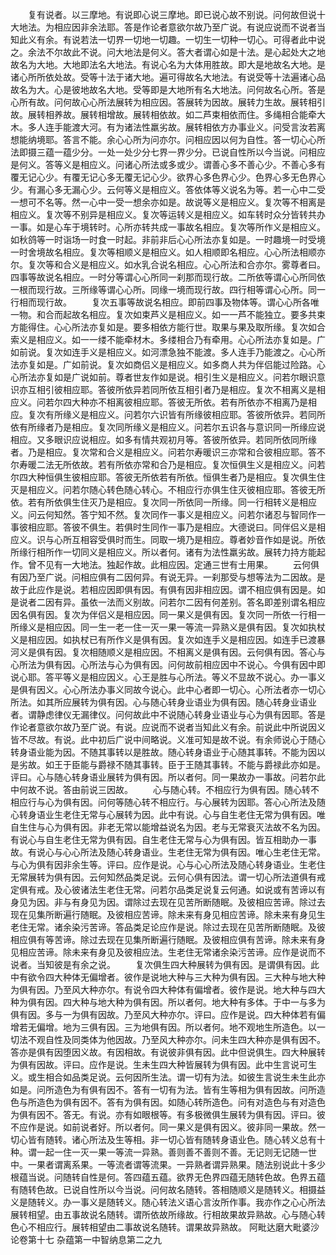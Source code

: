 <!-- { "loadSidebar": true } -->
　　复有说者。以三摩地。有说即心说三摩地。即已说心故不别说。问何故但说十大地法。为相应因非余法耶。答是作论者意欲尔故乃至广说。有说应说而不说者当知此义有余。有说若法一切界一切地一切趣。一切生一切种一切心。可得者此中说之。余法不尔故此不说。问大地法是何义。答大者谓心如是十法。是心起处大之地故名为大地。大地即法名大地法。有说心名为大体用胜故。即大是地故名大地。是诸心所所依处故。受等十法于诸大地。遍可得故名大地法。有说受等十法遍诸心品故名为大。心是彼地故名大地。受等即是大地所有名大地法。问何故名心所。答是心所有故。问何故心心所法展转为相应因。答展转为因故。展转力生故。展转相引故。展转相养故。展转相增故。展转相依故。如二芦束相依而住。多绳相合能牵大木。多人连手能渡大河。有为诸法性羸劣故。展转相依方办事业义。问受言汝若离想能纳境耶。答言不能。余心心所为问亦尔。问相应因以何为自性。答一切心心所法即摄三蕴一蕴少分。一处一处少分七界一界少分。已说自性所以今当说。问相应是何义。答等义是相应义。问诸心所法或多或少。谓善心多不善心少。不善心多有覆无记心少。有覆无记心多无覆无记心少。欲界心多色界心少。色界心多无色界心少。有漏心多无漏心少。云何等义是相应义。答依体等义说名为等。若一心中二受一想可不名等。然一心中一受一想余亦如是。故说等义是相应义。复次等不相离是相应义。复次等不别异是相应义。复次等运转义是相应义。如车转时众分皆转共办一事。如是心车于境转时。心所亦转共成一事故名相应。复次等所作义是相应义。如秋鸽等一时诣场一时食一时起。非前非后心心所法亦复如是。一时趣境一时受境一时舍境故名相应。复次等相顺义是相应义。如人相顺即名相应。心心所法相顺亦尔。复次等和合义是相应义。如水乳合说名相应。心心所法和合亦尔。雾尊者曰。四事等故说名相应。一时分等谓心心所同一刹那而现行故。二所依等谓心心所同依一根而现行故。三所缘等谓心心所。同缘一境而现行故。四行相等谓心心所。同一行相而现行故。
　　复次五事等故说名相应。即前四事及物体等。谓心心所各唯一物。和合而起故名相应。复次如束芦义是相应义。如一一芦不能独立。要多共束方能得住。心心所法亦复如是。要多相依方能行世。取果与果及取所缘。复次如合索义是相应义。如一一缕不能牵材木。多缕相合乃有牵用。心心所法亦复如是。广如前说。复次如连手义是相应义。如河漂急独不能渡。多人连手乃能渡之。心心所法亦复如是。广如前说。复次如商侣义是相应义。如多商人共为伴侣能过险路。心心所法亦复如是广说如前。尊者世友作如是说。相引生义是相应义。问若尔眼识意识亦互相引彼相应耶。答彼所依异若同所依互相引者乃是相应。复次不相离义是相应义。问若尔四大种亦不相离彼相应耶。答彼无所依。若有所依亦不相离乃是相应。复次有所缘义是相应义。问若尔六识皆有所缘彼相应耶。答彼所依异。若同所依有所缘者乃是相应。复次同所缘义是相应义。问若尔五识各与意识同一所缘应说相应。又多眼识应说相应。如多有情共观初月等。答彼所依异。若同所依同所缘者。乃是相应。复次常和合义是相应义。问若尔寿暖识三亦常和合彼相应耶。答不尔寿暖二法无所依故。若有所依亦常和合乃是相应。复次恒俱生义是相应义。问若尔四大种恒俱生彼相应耶。答彼无所依若有所依。恒俱生者乃是相应。复次俱生住灭是相应义。问若尔随心转色随心转心。不相应行亦俱生住灭彼相应耶。答彼无所依。若有所依俱生住灭乃是相应。复次同一所依同一所缘。同一行相转义是相应义。问云何知然。答宁知不然。复次同作一事义是相应义。问若尔诸忍与智同作一事彼相应耶。答彼不俱生。若俱时生同作一事乃是相应。大德说曰。同伴侣义是相应义。识与心所互相容受俱时而生。同取一境乃是相应。尊者妙音作如是说。所依所缘行相所作一切同义是相应义。所以者何。诸有为法性羸劣故。展转力持方能起作。曾不见有一大地法。独起作故。此相应因。定通三世有士用果。
　　云何俱有因乃至广说。问相应俱有二因何异。有说无异。一刹那受与想等法为二因故。是故于此应作是说。若相应因即俱有因。有俱有因非相应因。谓不相应俱有因是。如是说者二因有异。虽依一法而义别故。问若尔二因有何差别。答名即差别谓名相应因名俱有因。复次为伴侣义是相应因。同一果义是俱有因。复次同一所依一行相一所缘义是相应因。同一生一老一住一灭一果一等流一异熟义是俱有因。复次如执杖义是相应因。如执杖已有所作义是俱有因。复次如连手义是相应因。如连手已渡暴河义是俱有因。复次相随顺义是相应因。不相离义是俱有因。云何俱有因。答心与心所法为俱有因。心所法与心为俱有因。问何故前相应因中不说心。今俱有因中即说心耶。答平等义是相应因义。心王是胜与心所法。等义不显故不说心。办一事义是俱有因义。心心所法办事义同故今说心。此中心者即一切心。心所法者亦一切心所法。如其所应展转为俱有因。心与随心转身业语业为俱有因。随心转身业语业者。谓静虑律仪无漏律仪。问何故此中不说随心转身业语业与心为俱有因耶。答是作论者意欲尔故乃至广说。有说。应说而不说者当知此义有余。前说此中所说因义皆不尽故。有说。此中初后广说中间略说。义准可知是故不说。有余师说心于随心转身语业能为因。不随其事转以是胜故。随心转身语业于心随其事转。不能为因以是劣故。如王于臣能与爵禄不随其事转。臣于王随其事转。不能与爵禄此亦如是。评曰。心与随心转身语业展转为俱有因。所以者何。同一果故办一事故。问若尔此中何故不说。答由前说三因故。
　　心与随心转。不相应行为俱有因。随心转不相应行与心为俱有因。问何等随心转不相应行。与心展转为因耶。答心心所法及随心转身语业生老住无常与心展转为因。此中有说。心与自生老住无常为俱有因。唯自生住与心为俱有因。非老无常以能增益说名为因。老与无常衰灭法故不名为因。有说心与自生老住无常为俱有因。自生老住无常与心为俱有因。皆互相助办一事故。有说心与心心所法及随心转身语业。生老住无常为俱有因。唯心生老住无常。与心为俱有因非余生等。评曰。应作是说。心与心心所法及随心转身语业。生老住无常展转为俱有因。云何知然品类足说。云何心俱有因法。谓一切心所法道俱有戒定俱有戒。及心彼诸法生老住无常。问若尔品类足说复云何通。如说或有苦谛以有身见为因。非与有身见为因。谓除过去现在见苦所断随眠。及彼相应苦谛。除过去现在见集所断遍行随眠。及彼相应苦谛。除未来有身见相应苦谛。除未来有身见生老住无常。诸余染污苦谛。答品类足论应作是说。除过去现在见苦所断随眠。及彼相应俱有等苦谛。除过去现在见集所断遍行随眠。及彼相应俱有苦谛。除未来有身见相应苦谛。除未来有身见及彼相应法。生老住无常诸余染污苦谛。应作是说而不说者。当知彼是有余之说。
　　复次俱生四大种展转为俱有因。是谓俱有因。此中有欲令四大种体无偏增者。彼作是说地大种与三大种为俱有因。三大种与地大种为俱有因。乃至风大种亦尔。有说令四大种体有偏增者。彼作是说。地大种与四大种为俱有因。四大种与地大种为俱有因。所以者何。地大种有多体。于中一与多为俱有因。多与一为俱有因故。乃至风大种亦尔。评曰。应作是说。四大种体若有偏增若无偏增。地为三俱有因。三为地俱有因。所以者何。地不观地生所造色。以一切法不观自性及同类体为他因故。乃至风大种亦尔。问未生四大种亦是俱有因不。答亦是俱有因堕因义故。有因相故。有说彼非俱有因。此中但说俱生。四大种展转为俱有因故。评曰。应作是说。生未生四大种皆展转为俱有因。此中生言说可生义。或生相合如品类足说。云何因所生法。谓一切有为法。如彼生言说生未生此亦如是。问所造色为有俱有因不。答有一切有为法。皆有生等相为俱有因故。问所造色与所造色为俱有因不。答有为俱有因。如随心转所造色。问有对造色与有对造色为俱有因不。答无。有说。亦有如眼根等。有多极微俱生展转为俱有因。评曰。彼不应作是说。如前说者好。所以者何。同一果义是俱有因义。彼非同一果故。然一切心皆有随转。诸心所法及生等相。非一切心皆有随转身语业色。随心转义总有十种。谓一起一住一灭一果一等流一异熟。善则善不善则不善。无记则无记随一世中。一果者谓离系果。一等流者谓等流果。一异熟者谓异熟果。随法别说此十多少根蕴当说。问随转自性是何。答四蕴五蕴。欲界无色界四蕴无随转色故。色界五蕴有随转色故。已说自性所以今当说。问何故名随转。答相随顺义是随转义。相摄益义是随转义。办一事义是随转义。随心转法义语心言汝所作事。我亦作之心心所法展转相望。由五事故说名随转。谓所依故所缘故。行相故果故异熟故。心与随心转色心不相应行。展转相望由二事故说名随转。谓果故异熟故。
阿毗达磨大毗婆沙论卷第十七
杂蕴第一中智纳息第二之九
